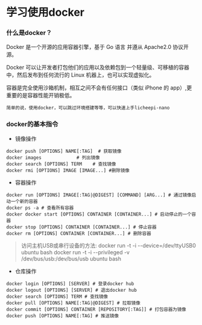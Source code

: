 # 学习使用docker

### **什么是docker？**

Docker 是一个开源的应用容器引擎，基于 Go 语言 并遵从 Apache2.0 协议开源。

Docker 可以让开发者打包他们的应用以及依赖包到一个轻量级、可移植的容器中，然后发布到任何流行的 Linux 机器上，也可以实现虚拟化。

容器是完全使用沙箱机制，相互之间不会有任何接口（类似 iPhone 的 app）,更重要的是容器性能开销极低。

`简单的说，使用docker，可以跳过环境搭建等等，可以快速上手licheepi-nano`

### **docker的基本指令**

- 镜像操作
```shell
docker push [OPTIONS] NAME[:TAG]  # 获取镜像
docker images             # 列出镜像
docker search [OPTIONS] TERM    # 查找镜像
docker rmi [OPTIONS] IMAGE [IMAGE...] #删除镜像
```

- 容器操作
```shell
docker run [OPTIONS] IMAGE[:TAG|@DIGEST] [COMMAND] [ARG...] # 通过镜像启动一个新的容器
docker ps -a # 查看所有容器
docker docker start [OPTIONS] CONTAINER [CONTAINER...] # 启动停止的一个容器
docker stop [OPTIONS] CONTAINER [CONTAINER...] # 停止容器
docker rm [OPTIONS] CONTAINER [CONTAINER...] # 删除容器
```

> 访问主机USB或串行设备的方法:
> docker run -t -i --device=/dev/ttyUSB0 ubuntu bash
> docker run -t -i --privileged -v /dev/bus/usb:/dev/bus/usb ubuntu bash

- 仓库操作
```shell
docker login [OPTIONS] [SERVER] # 登录docker hub
docker logout [OPTIONS] [SERVER] # 退出docker hub
docker search [OPTIONS] TERM # 查找镜像
docker pull [OPTIONS] NAME[:TAG|@DIGEST] # 拉取镜像
docker commit [OPTIONS] CONTAINER [REPOSITORY[:TAG]] # 打包容器为镜像
docker push [OPTIONS] NAME[:TAG] # 推送镜像
```